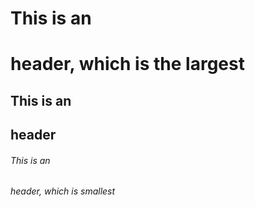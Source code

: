 # This is an <h1> header, which is the largest
## This is an <h2> header
###### This is an <h6> header, which is smallest
